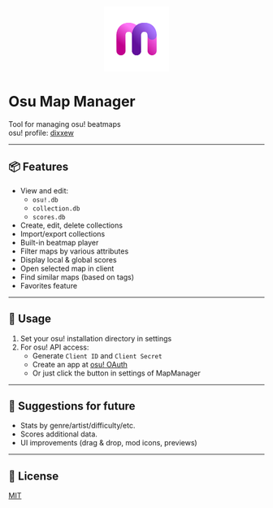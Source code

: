 <p align="center">
  <img src="MapManager/GUI/Assets/mm_logo.png" height="128">
</p>

# Osu Map Manager

Tool for managing osu! beatmaps  
osu! profile: [dixxew](https://osu.ppy.sh/users/13928601)

---

## 📦 Features

- View and edit:
  - `osu!.db`
  - `collection.db`
  - `scores.db`
- Create, edit, delete collections
- Import/export collections
- Built-in beatmap player
- Filter maps by various attributes
- Display local & global scores
- Open selected map in client
- Find similar maps (based on tags)
- Favorites feature

---

## 🚀 Usage

1. Set your osu! installation directory in settings
2. For osu! API access:
   - Generate `Client ID` and `Client Secret`
   - Create an app at [osu! OAuth](https://osu.ppy.sh/home/account/edit)
   - Or just click the button in settings of MapManager

---

## 🧠 Suggestions for future

- Stats by genre/artist/difficulty/etc.
- Scores additional data.
- UI improvements (drag & drop, mod icons, previews)

---

## 📄 License

[MIT](LICENSE)
